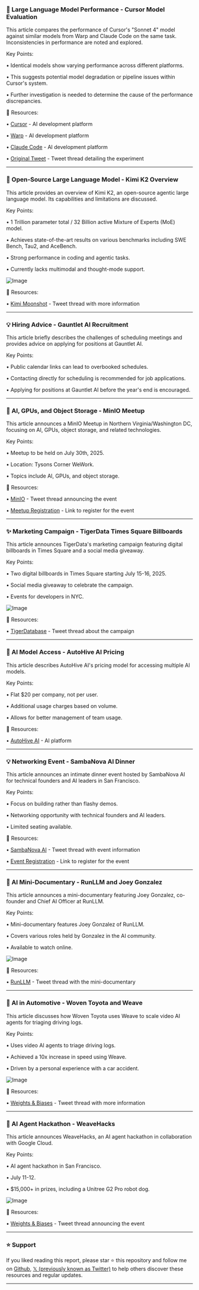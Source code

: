 ### 🤖 Large Language Model Performance - Cursor Model Evaluation

This article compares the performance of Cursor's "Sonnet 4" model against similar models from Warp and Claude Code on the same task.  Inconsistencies in performance are noted and explored.

Key Points:

• Identical models show varying performance across different platforms.

• This suggests potential model degradation or pipeline issues within Cursor's system.


• Further investigation is needed to determine the cause of the performance discrepancies.


🔗 Resources:

• [Cursor](https://x.com/cursor_ai) - AI development platform

• [Warp](https://x.com/warpdotdev) - AI development platform

• [Claude Code](https://x.com/AnthropicAI) - AI development platform

• [Original Tweet](https://x.com/claud_fuen/status/1943300015604015434) - Tweet thread detailing the experiment


---

### 🤖 Open-Source Large Language Model - Kimi K2 Overview

This article provides an overview of Kimi K2, an open-source agentic large language model.  Its capabilities and limitations are discussed.

Key Points:

• 1 Trillion parameter total / 32 Billion active Mixture of Experts (MoE) model.

• Achieves state-of-the-art results on various benchmarks including SWE Bench, Tau2, and AceBench.

• Strong performance in coding and agentic tasks.


• Currently lacks multimodal and thought-mode support.


![Image](https://pbs.twimg.com/media/GvldjKMXEAAAJ1Z?format=jpg&name=small)

🔗 Resources:

• [Kimi Moonshot](https://x.com/Kimi_Moonshot/status/1943687594560332025) - Tweet thread with more information


---

### 💡 Hiring Advice - Gauntlet AI Recruitment

This article briefly describes the challenges of scheduling meetings and provides advice on applying for positions at Gauntlet AI.

Key Points:

• Public calendar links can lead to overbooked schedules.

•  Contacting directly for scheduling is recommended for job applications.


•  Applying for positions at Gauntlet AI before the year's end is encouraged.


---

### 🚀 AI, GPUs, and Object Storage - MinIO Meetup

This article announces a MinIO Meetup in Northern Virginia/Washington DC, focusing on AI, GPUs, object storage, and related technologies.

Key Points:

•  Meetup to be held on July 30th, 2025.

•  Location: Tysons Corner WeWork.

•  Topics include AI, GPUs, and object storage.


🔗 Resources:

• [MinIO](https://x.com/Minio/status/1943817330330415443) - Tweet thread announcing the event

• [Meetup Registration](https://t.co/fsGHzi96OS) - Link to register for the event


---

### ✨ Marketing Campaign - TigerData Times Square Billboards

This article announces TigerData's marketing campaign featuring digital billboards in Times Square and a social media giveaway.

Key Points:

• Two digital billboards in Times Square starting July 15-16, 2025.

•  Social media giveaway to celebrate the campaign.

•  Events for developers in NYC.


![Image](https://pbs.twimg.com/media/GvnRXJ1bsAEOdeX?format=jpg&name=small)

🔗 Resources:

• [TigerDatabase](https://x.com/TigerDatabase/status/1943816170530124072) - Tweet thread about the campaign


---

### 🚀 AI Model Access - AutoHive AI Pricing

This article describes AutoHive AI's pricing model for accessing multiple AI models.

Key Points:

•  Flat $20 per company, not per user.

•  Additional usage charges based on volume.

•  Allows for better management of team usage.


🔗 Resources:

• [AutoHive AI](https://x.com/autohiveai) - AI platform


---

### 💡 Networking Event - SambaNova AI Dinner

This article announces an intimate dinner event hosted by SambaNova AI for technical founders and AI leaders in San Francisco.

Key Points:

•  Focus on building rather than flashy demos.

•  Networking opportunity with technical founders and AI leaders.

•  Limited seating available.


🔗 Resources:

• [SambaNova AI](https://x.com/SambaNovaAI/status/1943777320436691406) - Tweet thread with event information

• [Event Registration](https://www.commonsense.events/events/nl25-sambanova-intelligent-enterprise-2/?utm_source=linkedin&utm_medium=snpost) - Link to register for the event


---

### 🤖 AI Mini-Documentary - RunLLM and Joey Gonzalez

This article announces a mini-documentary featuring Joey Gonzalez, co-founder and Chief AI Officer at RunLLM.

Key Points:

•  Mini-documentary features Joey Gonzalez of RunLLM.

•  Covers various roles held by Gonzalez in the AI community.

•  Available to watch online.



![Image](https://pbs.twimg.com/amplify_video_thumb/1943775286757404675/img/Tttq9DSKwoh_gCOY.jpg)

🔗 Resources:

• [RunLLM](https://x.com/RunLLM/status/1943775410703282602) - Tweet thread with the mini-documentary


---

### 🤖 AI in Automotive - Woven Toyota and Weave

This article discusses how Woven Toyota uses Weave to scale video AI agents for triaging driving logs.

Key Points:

•  Uses video AI agents to triage driving logs.

•  Achieved a 10x increase in speed using Weave.

•  Driven by a personal experience with a car accident.


![Image](https://pbs.twimg.com/media/Gvms0kEbwAAXLck?format=jpg&name=small)

🔗 Resources:

• [Weights & Biases](https://x.com/weights_biases/status/1943775236752806154) - Tweet thread with more information


---

### 🚀 AI Agent Hackathon - WeaveHacks

This article announces WeaveHacks, an AI agent hackathon in collaboration with Google Cloud.

Key Points:

•  AI agent hackathon in San Francisco.

•  July 11-12.

•  $15,000+ in prizes, including a Unitree G2 Pro robot dog.


![Image](https://pbs.twimg.com/media/GuY8xfebEAEnnCH?format=jpg&name=small)

🔗 Resources:

• [Weights & Biases](https://x.com/weights_biases/status/1938308645579841619) - Tweet thread announcing the event


---

### ⭐️ Support

If you liked reading this report, please star ⭐️ this repository and follow me on [Github](https://github.com/Drix10), [𝕏 (previously known as Twitter)](https://x.com/DRIX_10_) to help others discover these resources and regular updates.

---